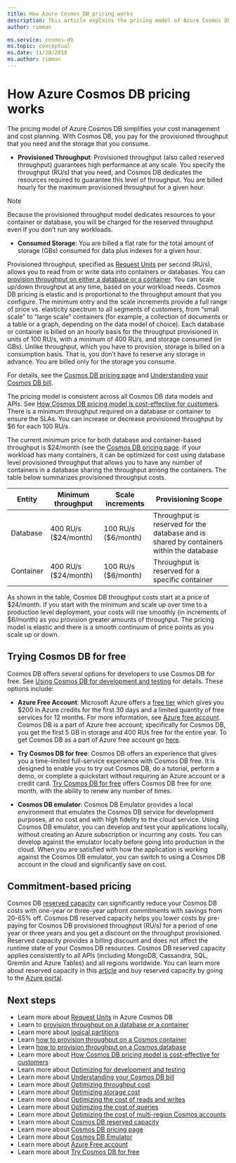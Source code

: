 ```yaml
---
title: How Azure Cosmos DB pricing works
description: This article explains the pricing model of Azure Cosmos DB including free options.
author: rimman

ms.service: cosmos-db
ms.topic: conceptual
ms.date: 11/20/2018
ms.author: rimman
---
```


# How Azure Cosmos DB pricing works

The pricing model of Azure Cosmos DB simplifies your cost management and cost planning. With Cosmos DB, you pay for the provisioned throughput that you need and the storage that you consume.

* **Provisioned Throughput**: Provisioned throughput (also called reserved throughput) guarantees high performance at any scale. You specify the throughput (RU/s) that you need, and Cosmos DB dedicates the resources required to guarantee this level of throughput. You are billed hourly for the maximum provisioned throughput for a given hour.

> [!NOTE]
> Because the provisioned throughput model dedicates resources to your container or database, you will be charged for the reserved throughput even if you don’t run any workloads.

* **Consumed Storage**: You are billed a flat rate for the total amount of storage (GBs) consumed for data plus indexes for a given hour.

Provisioned throughput, specified as [Request Units](request-units.md) per second (RU/s), allows you to read from or write data into containers or databases. You can [provision throughput on either a database or a container](set-throughput.md). You can scale up/down throughput at any time, based on your workload needs. Cosmos DB pricing is elastic and is proportional to the throughput amount that you configure. The minimum entry and the scale increments provide a full range of price vs. elasticity spectrum to all segments of customers, from “small scale” to “large scale” containers (for example, a collection of documents or a table or a graph, depending on the data model of choice). Each database or container is billed on an hourly basis for the throughput provisioned in units of 100 RU/s, with a minimum of 400 RU/s, and storage consumed (in GBs). Unlike throughput, which you have to provision, storage is billed on a consumption basis. That is, you don’t have to reserve any storage in advance. You are billed only for the storage you consume.

For details, see the [Cosmos DB pricing page](https://azure.microsoft.com/en-us/pricing/details/cosmos-db/) and [Understanding your Cosmos DB bill](understand-your-bill.md).

The pricing model is consistent across all Cosmos DB data models and APIs. See [How Cosmos DB pricing model is cost-effective for customers](total-cost-of-ownership.md). There is a minimum throughput required on a database or container to ensure the SLAs. You can increase or decrease provisioned throughput by $6 for each 100 RU/s.

The current minimum price for both database and container-based throughput is $24/month (see the [Cosmos DB pricing page](https://azure.microsoft.com/en-us/pricing/details/cosmos-db/). If your workload has many containers, it can be optimized for cost using database level provisioned throughput that allows you to have any number of containers in a database sharing the throughput among the containers. The table below summarizes provisioned throughput costs.

|Entity  | Minimum throughput |Scale increments |Provisioning Scope |
|---------|---------|---------|-------|
|Database    | 400 RU/s ($24/month)    | 100 RU/s ($6/month)   |Throughput is reserved for the database and is shared by containers within the database |
|Container     | 400 RU/s ($24/month)    | 100 RU/s ($6/month)  |Throughput is reserved for a specific container |

As shown in the table, Cosmos DB throughput costs start at a price of $24/month. If you start with the minimum and scale up over time to a production level deployment, your costs will rise smoothly (in increments of $6/month) as you provision greater amounts of throughput. The pricing model is elastic and there is a smooth continuum of price points as you scale up or down.

## Trying Cosmos DB for free

Cosmos DB offers several options for developers to use Cosmos DB for free. See [Using Cosmos DB for development and testing](ptimize-dev-test.md) for details. These options include:

* **Azure Free Account**: Microsoft Azure offers a [free tier](https://azure.microsoft.com/free/) which gives you $200 in Azure credits for the first 30 days and a limited quantity of free services for 12 months. For more information, see [Azure free account](https://docs.microsoft.com/en-us/azure/billing/billing-avoid-charges-free-account). Cosmos DB is a part of Azure free account; specifically for Cosmos DB, you get the first 5 GB in storage and 400 RUs free for the entire year. To get Cosmos DB as a part of Azure free account go [here](https://azure.microsoft.com/free/).

* **Try Cosmos DB for free**: Cosmos DB offers an experience that gives you a time-limited full-service experience with Cosmos DB free. It is designed to enable you to try out Cosmos DB, do a tutorial, perform a demo, or complete a quickstart without requiring an Azure account or a credit card. [Try Cosmos DB for free](https://azure.microsoft.com/en-us/try/cosmosdb/) offers Cosmos DB free for one month, with the ability to renew any number of times.

* **Cosmos DB emulator**: Cosmos DB Emulator provides a local environment that emulates the Cosmos DB service for development purposes, at no cost and with high fidelity to the cloud service. Using Cosmos DB emulator, you can develop and test your applications locally, without creating an Azure subscription or incurring any costs. You can develop against the emulator locally before going into production in the cloud. When you are satisfied with how the application is working against the Cosmos DB emulator, you can switch to using a Cosmos DB account in the cloud and significantly save on cost.

## Commitment-based pricing

Cosmos DB [reserved capacity](cosmos-db-reserved-capacity.md) can significantly reduce your Cosmos DB costs with one-year or three-year upfront commitments with savings from 20-65% off. Cosmos DB reserved capacity helps you lower costs by pre-paying for Cosmos DB provisioned throughput (RU/s) for a period of one year or three years and you get a discount on the throughput provisioned. Reserved capacity provides a billing discount and does not affect the runtime state of your Cosmos DB resources. Cosmos DB reserved capacity applies consistently to all APIs (including MongoDB, Cassandra, SQL, Gremlin and Azure Tables) and all regions worldwide. You can learn more about reserved capacity in this [article](cosmos-db-reserved-capacity.md) and buy reserved capacity by going to the [Azure portal](https://portal.azure.com/).

## Next steps

* Learn more about [Request Units](request-units.md) in Azure Cosmos DB
* Learn to [provision throughput on a database or a container](set-throughput.md)
* Learn more about [logical partitions](partition-data.md)
* Learn [how to provision throughput on a Cosmos container](how-to-provision-container-throughput.md)
* Learn [how to provision throughput on a Cosmos database](how-to-provision-database-throughput.md)
* Learn more about [How Cosmos DB pricing model is cost-effective for customers](total-cost-of-ownership.md)
* Learn more about [Optimizing for development and testing](optimize-dev-test.md)
* Learn more about [Understanding your Cosmos DB bill](understand-your-bill.md)
* Learn more about [Optimizing throughput cost](optimize-cost-throughput.md)
* Learn more about [Optimizing storage cost](optimize-cost-storage.md)
* Learn more about [Optimizing the cost of reads and writes](optimize-cost-reads-writes.md)
* Learn more about [Optimizing the cost of queries](optimize-cost-queries)
* Learn more about [Optimizing the cost of multi-region Cosmos accounts](optimize-cost-regions.md)
* Learn more about [Cosmos DB reserved capacity](cosmos-db-reserved-capacity.md)
* Learn more about [Cosmos DB pricing page](https://azure.microsoft.com/en-us/pricing/details/cosmos-db/)
* Learn more about [Cosmos DB Emulator](local-emulator.md)
* Learn more about [Azure Free account](https://azure.microsoft.com/free/)
* Learn more about [Try Cosmos DB for free](https://azure.microsoft.com/en-us/try/cosmosdb/)
